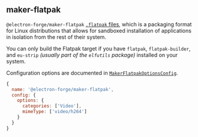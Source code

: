 ## maker-flatpak

`@electron-forge/maker-flatpak` [`.flatpak` files](http://flatpak.org/), which is a packaging format for Linux distributions that allows for sandboxed installation of applications in isolation from the rest of their system.

You can only build the Flatpak target if you have `flatpak`, `flatpak-builder`, and `eu-strip` _\(usually part of the `elfutils` package\)_ installed on your system.

Configuration options are documented in [`MakerFlatpakOptionsConfig`](https://js.electronforge.io/interfaces/_electron_forge_maker_flatpak.InternalOptions.MakerFlatpakOptionsConfig.html).

```javascript
{
  name: '@electron-forge/maker-flatpak',
  config: {
    options: {
      categories: ['Video'],
      mimeType: ['video/h264']
    }
  }
}
```
